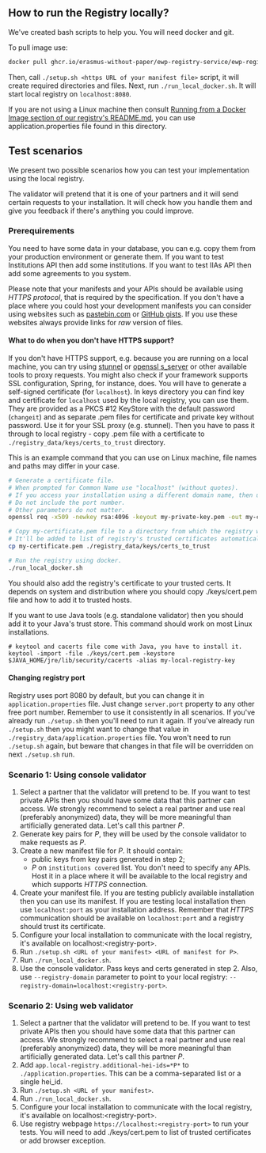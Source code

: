 ## How to run the Registry locally?
We've created bash scripts to help you. You will need docker and git.

To pull image use:
```bash
docker pull ghcr.io/erasmus-without-paper/ewp-registry-service/ewp-registry-service:latest
```
Then, call `./setup.sh <https URL of your manifest file>` script, it will create required directories and files.
Next, run `./run_local_docker.sh`. It will start local registry on `localhost:8080`.

If you are not using a Linux machine then consult [Running from a Docker Image section of our registry's README.md][running-from-docker], you can use application.properties file found in this directory.


## Test scenarios
We present two possible scenarios how you can test your implementation using the local registry.

The validator will pretend that it is one of your partners and it will send certain requests to your installation. It will check how you handle them and give you feedback if there's anything you could improve.


### Prerequirements
You need to have some data in your database, you can e.g. copy them from your production environment or generate them.
If you want to test Institutions API then add some institutions. If you want to test IIAs API then add some agreements to you system.

Please note that your manifests and your APIs should be available using *HTTPS protocol*, that is required by the specification.
If you don't have a place where you could host your development manifests you can consider using websites such as [pastebin.com][pastebin] or [GitHub gists][gists]. If you use these websites always provide links for *raw* version of files.


#### What to do when you don't have HTTPS support?
If you don't have HTTPS support, e.g. because you are running on a local machine, you can try using [stunnel][stunnel] or [openssl s\_server][openssl_s_server] or other available tools to proxy requests. You might also check if your framework supports SSL configuration, Spring, for instance, does.
You will have to generate a self-signed certificate (for `localhost`). In keys directory you can find key and certificate for `localhost` used by the local registry, you can use them. They are provided as a PKCS #12 KeyStore with the default password (`changeit`) and as separate .pem files for certificate and private key without password.
Use it for your SSL proxy (e.g. stunnel).
Then you have to pass it through to local registry - copy .pem file with a certificate to `./registry_data/keys/certs_to_trust` directory.


This is an example command that you can use on Linux machine, file names and paths may differ in your case.
```bash
# Generate a certificate file.
# When prompted for Common Name use "localhost" (without quotes).
# If you access your installation using a different domain name, then use it instead of localhost.
# Do not include the port number.
# Other parameters do not matter.
openssl req -x509 -newkey rsa:4096 -keyout my-private-key.pem -out my-certificate.pem -days 365

# Copy my-certificate.pem file to a directory from which the registry will be able to read it.
# It'll be added to list of registry's trusted certificates automatically.
cp my-certificate.pem ./registry_data/keys/certs_to_trust

# Run the registry using docker.
./run_local_docker.sh
```

You should also add the registry's certificate to your trusted certs.
It depends on system and distribution where you should copy ./keys/cert.pem file and how to add it to trusted hosts.

If you want to use Java tools (e.g. standalone validator) then you should add it to your Java's trust store.
This command should work on most Linux installations.
```
# keytool and cacerts file come with Java, you have to install it.
keytool -import -file ./keys/cert.pem -keystore $JAVA_HOME/jre/lib/security/cacerts -alias my-local-registry-key
```

#### Changing registry port
Registry uses port 8080 by default, but you can change it in `application.properties` file. Just change `server.port` property to any other free port number. Remember to use it consistently in all scenarios.
If you've already run `./setup.sh` then you'll need to run it again.
If you've already run `./setup.sh` then you might want to change that value in `./registry_data/application.properties` file. You won't need to run `./setup.sh` again, but beware that changes in that file will be overridden on next `./setup.sh` run.


### Scenario 1: Using console validator
1. Select a partner that the validator will pretend to be. If you want to test private APIs then you should have some data that this partner can access. We strongly recommend to select a real partner and use real (preferably anonymized) data, they will be more meaningful than artificially generated data. Let's call this partner *P*.
2. Generate key pairs for *P*, they will be used by the console validator to make requests as *P*.
3. Create a new manifest file for *P*.
   It should contain:
   - public keys from key pairs generated in step 2;
   - *P* on `institutions covered` list.
   You don't need to specify any APIs.
   Host it in a place where it will be available to the local registry and which supports *HTTPS* connection.
4. Create your manifest file. If you are testing publicly available installation then you can use its manifest. If you are testing local installation then use `localhost:port` as your installation address. Remember that *HTTPS* communication should be available on `localhost:port` and a registry should trust its certificate.
5. Configure your local installation to communicate with the local registry, it's available on localhost:\<registry-port\>.
6. Run `./setup.sh <URL of your manifest> <URL of manifest for P>`.
7. Run `./run_local_docker.sh`.
8. Use the console validator. Pass keys and certs generated in step 2. Also, use `--registry-domain` parameter to point to your local registry: `--registry-domain=localhost:<registry-port>`.


### Scenario 2: Using web validator
1. Select a partner that the validator will pretend to be. If you want to test private APIs then you should have some data that this partner can access. We strongly recommend to select a real partner and use real (preferably anonymized) data, they will be more meaningful than artificially generated data. Let's call this partner *P*.
2. Add `app.local-registry.additional-hei-ids=*P*` to `./application.properties`. This can be a comma-separated list or a single hei\_id.
3. Run `./setup.sh <URL of your manifest>`.
4. Run `./run_local_docker.sh`.
5. Configure your local installation to communicate with the local registry, it's available on localhost:\<registry-port\>.
6. Use registry webpage `https://localhost:<registry-port>` to run your tests. You will need to add ./keys/cert.pem to list of trusted certificates or add browser exception.


[github]: https://github.com
[generate-github-access-token]: https://github.com/settings/tokens
[running-from-docker]: https://github.com/erasmus-without-paper/ewp-registry-service/blob/master/README.md#running-from-a-docker-image
[pastebin]: https://pastebin.com/
[gists]: https://gist.github.com/
[stunnel]: https://www.stunnel.org/
[openssl_s_server]: https://www.openssl.org/docs/man1.0.2/man1/openssl-s_server.html
